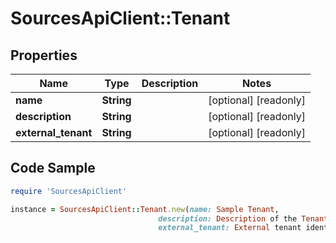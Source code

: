 # SourcesApiClient::Tenant

## Properties

Name | Type | Description | Notes
------------ | ------------- | ------------- | -------------
**name** | **String** |  | [optional] [readonly] 
**description** | **String** |  | [optional] [readonly] 
**external_tenant** | **String** |  | [optional] [readonly] 

## Code Sample

```ruby
require 'SourcesApiClient'

instance = SourcesApiClient::Tenant.new(name: Sample Tenant,
                                 description: Description of the Tenant,
                                 external_tenant: External tenant identifier)
```


